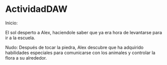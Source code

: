 # ActividadDAW
 
Inicio:

El sol desperto a Alex, haciendole saber que ya era hora de levantarse para ir a la escuela. 


Nudo: 
Después de tocar la piedra, Alex descubre que ha adquirido habilidades especiales para comunicarse con los animales y controlar la flora a su alrededor.
